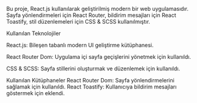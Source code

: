 Bu proje, React.js kullanılarak geliştirilmiş modern bir web uygulamasıdır. Sayfa yönlendirmeleri için React Router, bildirim mesajları için React Toastify, stil düzenlemeleri için CSS & SCSS kullanılmıştır.

 Kullanılan Teknolojiler
 
React.js: Bileşen tabanlı modern UI geliştirme kütüphanesi.

React Router Dom: Uygulama içi sayfa geçişlerini yönetmek için kullanıldı.

CSS & SCSS: Sayfa stillerini oluşturmak ve düzenlemek için kullanıldı.


 Kullanılan Kütüphaneler
React Router Dom: Sayfa yönlendirmelerini sağlamak için kullanıldı.
React Toastify: Kullanıcıya bildirim mesajları göstermek için eklendi.
